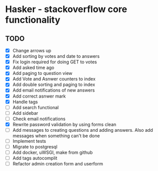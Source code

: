 # Hasker - stackoverflow core functionality

## TODO

- [x] Change arrows up
- [x] Add sorting by votes and date to answers
- [x] Fix login required for doing GET to votes
- [x] Add asked time ago
- [x] Add paging to question view
- [x] Add Vote and Asnwer counters to index
- [x] Add double sorting and paging to index
- [x] Add email notifications of new answers
- [x] Add correct asnwer mark
- [x] Handle tags
- [ ] Add search functional
- [ ] Add sidebar
- [ ] Check email notifications
- [x] Rewrite password validation by using forms clean
- [ ] Add messages to creating questions and adding answers. Also add messages when something can't be done
- [ ] Implement tests
- [ ] Migrate to postgresql
- [ ] Add docker, uWSGI, make from github
- [ ] Add tags autocomplit
- [ ] Refactor admin creation form and userform
